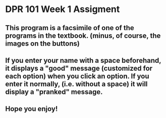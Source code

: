 # DPR 101 Week 1 Assigment
## This program is a facsimile of one of the programs in the textbook. (minus, of course, the images on the buttons)
## If you enter your name with a space beforehand, it displays a "good" message (customized for each option) when you click an option. If you enter it normally, (i.e. without a space) it will display a "pranked" message.
## Hope you enjoy!
